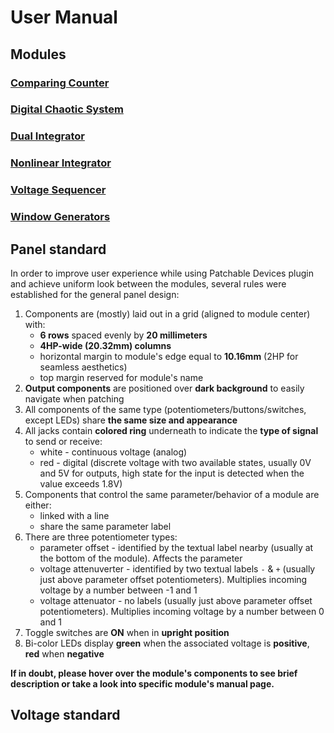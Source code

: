 # User Manual
## Modules
### [Comparing Counter](modules/ComparingCounter/ComparingCounter.md)
### [Digital Chaotic System](modules/DigitalChaoticSystem/DigitalChaoticSystem.md)
### [Dual Integrator](modules/DualIntegrator/DualIntegrator.md)
### [Nonlinear Integrator](modules/NonlinearIntegrator/NonlinearIntegrator.md)
### [Voltage Sequencer](modules/VoltageSequencer/VoltageSequencer.md)
### [Window Generators](modules/WindowGenerators/WindowGenerators.md)
## Panel standard
In order to improve user experience while using Patchable Devices plugin and achieve uniform look between the modules, several rules were established for the general panel design:
1. Components are (mostly) laid out in a grid (aligned to module center) with:
   - **6 rows** spaced evenly by **20 millimeters**
   - **4HP-wide (20.32mm) columns**
   - horizontal margin to module's edge equal to **10.16mm** (2HP for seamless aesthetics)
   - top margin reserved for module's name
2. **Output components** are positioned over **dark background** to easily navigate when patching
3. All components of the same type (potentiometers/buttons/switches, except LEDs) share **the same size and appearance**
4. All jacks contain **colored ring** underneath to indicate the **type of signal** to send or receive:
   - white - continuous voltage (analog)
   - red - digital (discrete voltage with two available states, usually 0V and 5V for outputs, high state for the input is detected when the value exceeds 1.8V)
5. Components that control the same parameter/behavior of a module are either:
   - linked with a line
   - share the same parameter label
6. There are three potentiometer types:
   - parameter offset - identified by the textual label nearby (usually at the bottom of the module). Affects the parameter
   - voltage attenuverter - identified by two textual labels `-` & `+` (usually just above parameter offset potentiometers). Multiplies incoming voltage by a number between -1 and 1
   - voltage attenuator - no labels (usually just above parameter offset potentiometers). Multiplies incoming voltage by a number between 0 and 1
7. Toggle switches are **ON** when in **upright position**
8. Bi-color LEDs display **green** when the associated voltage is **positive**, **red** when **negative**

**If in doubt, please hover over the module's components to see brief description or take a look into specific module's manual page.**
## Voltage standard